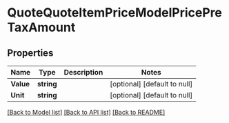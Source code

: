 # QuoteQuoteItemPriceModelPricePreTaxAmount

## Properties
Name | Type | Description | Notes
------------ | ------------- | ------------- | -------------
**Value** | **string** |  | [optional] [default to null]
**Unit** | **string** |  | [optional] [default to null]

[[Back to Model list]](../README.md#documentation-for-models) [[Back to API list]](../README.md#documentation-for-api-endpoints) [[Back to README]](../README.md)

